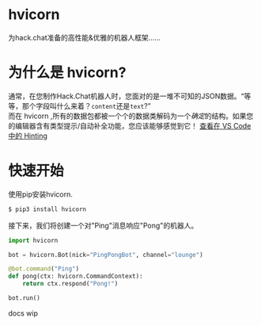 # hvicorn
为hack.chat准备的高性能&优雅的机器人框架……

# 为什么是 hvicorn?
通常，在您制作Hack.Chat机器人时，您面对的是一堆不可知的JSON数据。“等等，那个字段叫什么来着？`content`还是`text`?”  
而在 hvicorn ,所有的数据包都被一个个的数据类解码为一个*确定*的结构。如果您的编辑器含有类型提示/自动补全功能，您应该能够感觉到它！
[查看在 VS Code 中的 Hinting](hinting.gif)

# 快速开始
使用pip安装hvicorn.
```sh
$ pip3 install hvicorn
```
接下来，我们将创建一个对"Ping"消息响应"Pong"的机器人。

```python
import hvicorn

bot = hvicorn.Bot(nick="PingPongBot", channel="lounge")

@bot.command("Ping")
def pong(ctx: hvicorn.CommandContext):
    return ctx.respond("Pong!")

bot.run()
```

docs wip